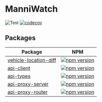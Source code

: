# ManniWatch
![Test](https://github.com/manniwatch/manniwatch/workflows/Test/badge.svg?branch=master&event=push) [![codecov](https://codecov.io/gh/manniwatch/manniwatch/branch/master/graph/badge.svg)](https://codecov.io/gh/manniwatch/manniwatch/branch/master)

## Packages
| Package | NPM |
| --- | --- |
| [vehicle-location-diff](https://github.com/manniwatch/manniwatch/tree/master/packages/vehicle-location-diff) | [![npm version](https://badge.fury.io/js/%40manniwatch%2Fvehicle-location-diff.svg)](https://badge.fury.io/js/%40manniwatch%2Fvehicle-location-diff) |
| [api-client](https://github.com/manniwatch/manniwatch/tree/master/packages/api-client) | [![npm version](https://badge.fury.io/js/%40manniwatch%2Fapi-client.svg)](https://badge.fury.io/js/%40manniwatch%2Fapi-client) |
| [api-types](https://github.com/manniwatch/manniwatch/tree/master/packages/api-types) | [![npm version](https://badge.fury.io/js/%40manniwatch%2Fapi-types.svg)](https://badge.fury.io/js/%40manniwatch%2Fapi-types) |
| [api-proxy-server](https://github.com/manniwatch/manniwatch/tree/master/packages/api-proxy-server) | [![npm version](https://badge.fury.io/js/%40manniwatch%2Fapi-proxy-server.svg)](https://badge.fury.io/js/%40manniwatch%2Fapi-proxy-server) |
| [api-proxy-router](https://github.com/manniwatch/manniwatch/tree/master/packages/api-proxy-router) | [![npm version](https://badge.fury.io/js/%40manniwatch%2Fapi-proxy-router.svg)](https://badge.fury.io/js/%40manniwatch%2Fapi-proxy-router) |